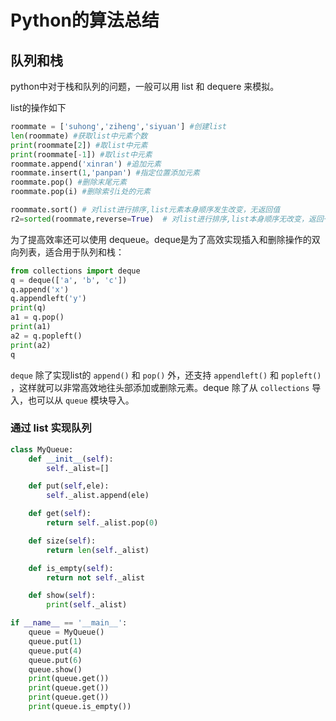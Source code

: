 # Python的算法总结

## 队列和栈

python中对于栈和队列的问题，一般可以用 list 和 dequere 来模拟。

list的操作如下

```Python
roommate = ['suhong','ziheng','siyuan'] #创建list
len(roommate) #获取list中元素个数
print(roommate[2]) #取list中元素
print(roommate[-1]) #取list中元素
roommate.append('xinran') #追加元素
roommate.insert(1,'panpan') #指定位置添加元素
roommate.pop() #删除末尾元素
roommate.pop(i) #删除索引i处的元素

roommate.sort() # 对list进行排序,list元素本身顺序发生改变，无返回值
r2=sorted(roommate,reverse=True)  # 对list进行排序,list本身顺序无改变，返回一个新的list
```

为了提高效率还可以使用 dequeue。deque是为了高效实现插入和删除操作的双向列表，适合用于队列和栈：

```python
from collections import deque
q = deque(['a', 'b', 'c'])
q.append('x')
q.appendleft('y')
print(q)
a1 = q.pop()
print(a1)
a2 = q.popleft()
print(a2)
q
```

`deque` 除了实现list的 `append()` 和 `pop()` 外，还支持 `appendleft()` 和 `popleft()` ，这样就可以非常高效地往头部添加或删除元素。deque 除了从 `collections` 导入，也可以从 `queue` 模块导入。

### 通过 list 实现队列

```python
class MyQueue:
    def __init__(self):
        self._alist=[]

    def put(self,ele):
        self._alist.append(ele)

    def get(self):
        return self._alist.pop(0)

    def size(self):
        return len(self._alist)

    def is_empty(self):
        return not self._alist

    def show(self):
        print(self._alist)

if __name__ == '__main__':
    queue = MyQueue()
    queue.put(1)
    queue.put(4)
    queue.put(6)
    queue.show()
    print(queue.get())
    print(queue.get())
    print(queue.get())
    print(queue.is_empty())
```